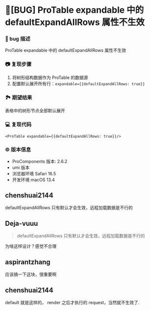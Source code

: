 # 🐛[BUG] ProTable expandable 中的 defaultExpandAllRows 属性不生效

### 🐛 bug 描述

ProTable expandable 中的 defaultExpandAllRows 属性不生效

### 📷 复现步骤

1. 将树形结构数据作为 ProTable 的数据源
2. 配置默认展开所有行：`expandable={{defaultExpandAllRows: true}}`

### 🏞 期望结果

表格中的树形节点全部默认展开

### 💻 复现代码

`<ProTable expandable={{defaultExpandAllRows: true}}/>`

### © 版本信息

- ProComponents 版本: 2.6.2
- umi 版本
- 浏览器环境 Safari 16.5
- 开发环境 macOS 13.4

## chenshuai2144

defaultExpandAllRows 只有默认才会生效，远程加载数据是不行的

## Deja-vuuu

> defaultExpandAllRows 只有默认才会生效，远程加载数据是不行的

为啥这样设计？感觉不合理

## aspirantzhang

应该搞一下这块，很重要啊

## chenshuai2144

default 就是这样的， render 之后才执行的 request，当然就不生效了.
